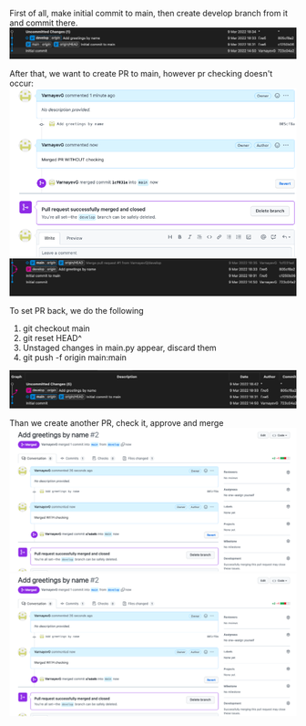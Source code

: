 First of all, make initial commit to main, then create develop branch from it and commit there.
![Commit graph on this stage](img/graph_before_pr.png)

After that, we want to create PR to main, however pr checking doesn't occur:
![Merged PR without checking](img/merged_without_checking.png)
![Merged PR without checking graph](img/merget_without_checking_pr_graph.png)

To set PR back, we do the following
1. git checkout main
2. git reset HEAD^
3. Unstaged changes in main.py appear, discard them
4. git push -f origin main:main

![Commit graph after PR setback](/img/graph_after_pr_setback.png)

Than we create another PR, check it, approve and merge
![Checked Pr](img/merged_with_checking.png)
![Commit graph after PR](img/merged_with_checking.png)
